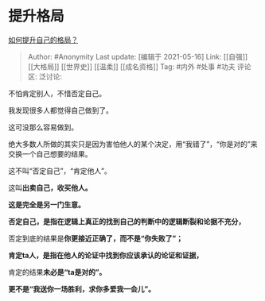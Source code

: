 # 提升格局
[如何提升自己的格局？](https://www.zhihu.com/question/28213398/answer/1656801406)

> Author: #Anonymity
> Last update: [编辑于 2021-05-16]
> Link: [[自强]] [[大格局]] [[世界史]] [[温柔]] [[成名资格]]
> Tag: #内外 #处事 #功夫
> 评论区:
> 泛讨论:

不怕肯定别人，不惜否定自己。

我发现很多人都觉得自己做到了。

这可没那么容易做到。

绝大多数人所做的其实只是因为害怕他人的某个决定，用“我错了”，“你是对的”来交换一个自己想要的结果。

这不叫“否定自己”，“肯定他人”。

这叫**出卖自己，收买他人。**

**这是完全是另一门生意。**

**否定自己，是指在逻辑上真正的找到自己的判断中的逻辑断裂和论据不充分，**

否定到底的结果是**你更接近正确了，而不是“你失败了”；**

**肯定ta人，是指在他人的论证中找到你应该承认的论证和证据，**

肯定的结果**未必是“ta是对的”。**

**更不是“我送你一场胜利，求你多爱我一会儿”。**
